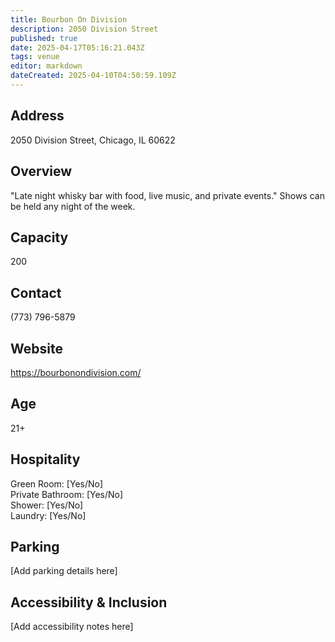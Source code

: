 ```yaml
---
title: Bourbon On Division
description: 2050 Division Street
published: true
date: 2025-04-17T05:16:21.043Z
tags: venue
editor: markdown
dateCreated: 2025-04-10T04:50:59.109Z
---
```


## Address

2050 Division Street, Chicago, IL 60622

## Overview

"Late night whisky bar with food, live music, and private events." Shows can be held any night of the week.

## Capacity

200

## Contact

(773) 796-5879

## Website

https://bourbonondivision.com/

## Age

21+

## Hospitality

Green Room: [Yes/No]  
Private Bathroom: [Yes/No]  
Shower: [Yes/No]  
Laundry: [Yes/No]

## Parking

[Add parking details here]

## Accessibility & Inclusion

[Add accessibility notes here]
